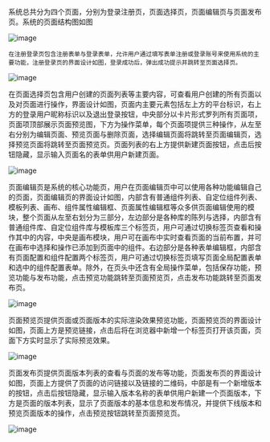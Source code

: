 系统总共分为四个页面，分别为登录注册页，页面选择页，页面编辑页与页面发布页。系统的页面结构图如图

![image](https://github.com/user-attachments/assets/8b8dd109-a408-47ac-bd29-6aff02ffdf71)

 

	在注册登录页包含注册表单与登录表单，允许用户通过填写表单注册或登录账号来使用系统的主要功能，注册登录页的界面设计如图，登录成功后，弹出成功提示并跳转至页面选择页。
 ![image](https://github.com/user-attachments/assets/a6fe74fe-ac0c-479c-aeea-f8c799c35400)


在页面选择页包含用户创建的页面列表等主要内容，可查看用户创建的所有页面以及对页面进行操作，界面设计如图，页面内主要元素包括左上方的平台标识，右上方的登录用户昵称标识以及退出登录按钮，中央部分以卡片形式罗列所有页面项，页面项顶部展示页面预览图，下方为操作菜单，每个页面项提供三种操作，从左至右分别为编辑页面、预览页面与删除页面，选择编辑页面将跳转至页面编辑页，选择预览页面将跳转至页面预览页。页面列表的右上方提供新建页面按钮，点击后按钮隐藏，显示输入页面名的表单供用户新建页面。
 
![image](https://github.com/user-attachments/assets/df43faea-354c-40b7-991c-e6f0c421d341)

页面编辑页是系统的核心功能页，用户在页面编辑页中可以使用各种功能编辑自己的页面，页面编辑页的界面设计如图，内部含有普通组件列表、自定位组件列表、模板列表、画布、组件属性编辑框、页面属性编辑框等众多供页面编辑使用的模块，整个页面从左至右划分为三部分，左边部分是各种库的陈列与选择，内部含有普通组件库、自定位组件库与模板库三个标签页，用户可通过切换标签页查看和操作其中的内容，中央是画布模块，用户可在画布中实时查看页面的当前布置，并可在画布中选择和操作已添加到页面中的组件。右边部分是各种表单编辑框，内部含有页面配置和组件配置两个标签页，用户可通过切换标签页填写页面全局配置表单和选中的组件配置表单。除外，在页头中还含有全局操作菜单，包括保存功能，预览功能与发布功能，点击预览功能跳转至页面预览页，点击发布功能跳转至页面发布页。
 
![image](https://github.com/user-attachments/assets/7ef17f11-1e5c-4dd3-b35e-394fba79ab4e)

页面预览页提供页面或页面版本的实际渲染效果预览功能，页面预览页的界面设计如图，页面上方是预览链接，点击后将在浏览器中新增一个标签页打开该页面，页面下方实时显示了实际预览效果。
 
![image](https://github.com/user-attachments/assets/d05dd3e7-de9f-44ec-9ade-cffb0a228954)

页面发布页提供页面版本列表的查看与页面的发布等功能，页面发布页的界面设计如图，页面上方提供了页面的访问链接以及链接的二维码，中部是有一个新增版本的按钮，点击后按钮隐藏，显示输入版本名称的表单供用户新建一个页面版本，下方是页面的版本列表，显示了页面版本的基本信息和发布情况，并提供下线版本和预览页面版本的操作，点击预览按钮跳转至页面预览页。
 
![image](https://github.com/user-attachments/assets/1434626b-5a81-4bd5-8e11-bd6029a59999)

